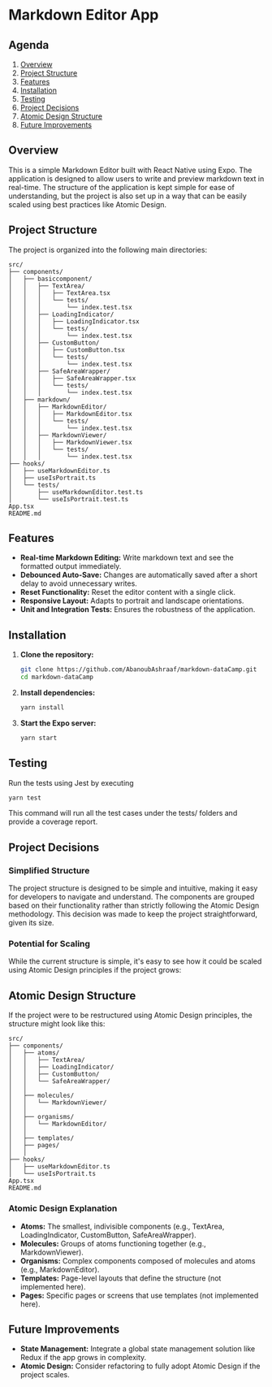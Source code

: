 # Markdown Editor App

## Agenda
1. [Overview](#overview)
2. [Project Structure](#project-structure)
3. [Features](#features)
4. [Installation](#installation)
5. [Testing](#testing)
6. [Project Decisions](#project-decisions)
7. [Atomic Design Structure](#atomic-design-structure)
8. [Future Improvements](#future-improvements)

## Overview

This is a simple Markdown Editor built with React Native using Expo. The application is designed to allow users to write and preview markdown text in real-time. The structure of the application is kept simple for ease of understanding, but the project is also set up in a way that can be easily scaled using best practices like Atomic Design.

## Project Structure

The project is organized into the following main directories:

```
src/
├── components/
│   ├── basiccomponent/
│   │   ├── TextArea/
│   │   │   ├── TextArea.tsx
│   │   │   └── tests/
│   │   │       └── index.test.tsx
│   │   ├── LoadingIndicator/
│   │   │   ├── LoadingIndicator.tsx
│   │   │   └── tests/
│   │   │       └── index.test.tsx
│   │   ├── CustomButton/
│   │   │   ├── CustomButton.tsx
│   │   │   └── tests/
│   │   │       └── index.test.tsx
│   │   ├── SafeAreaWrapper/
│   │   │   ├── SafeAreaWrapper.tsx
│   │   │   └── tests/
│   │   │       └── index.test.tsx
│   ├── markdown/
│   │   ├── MarkdownEditor/
│   │   │   ├── MarkdownEditor.tsx
│   │   │   └── tests/
│   │   │       └── index.test.tsx
│   │   ├── MarkdownViewer/
│   │   │   ├── MarkdownViewer.tsx
│   │   │   └── tests/
│   │   │       └── index.test.tsx
├── hooks/
│   ├── useMarkdownEditor.ts
│   ├── useIsPortrait.ts
│   └── tests/
│       ├── useMarkdownEditor.test.ts
│       └── useIsPortrait.test.ts
App.tsx
README.md
```

## Features

- **Real-time Markdown Editing:** Write markdown text and see the formatted output immediately.
- **Debounced Auto-Save:** Changes are automatically saved after a short delay to avoid unnecessary writes.
- **Reset Functionality:** Reset the editor content with a single click.
- **Responsive Layout:** Adapts to portrait and landscape orientations.
- **Unit and Integration Tests:** Ensures the robustness of the application.

## Installation

1. **Clone the repository:**
   ```sh
   git clone https://github.com/AbanoubAshraaf/markdown-dataCamp.git
   cd markdown-dataCamp
   ```

2. **Install dependencies:**
   ```sh
   yarn install
   ```

3. **Start the Expo server:**
   ```sh
   yarn start
   ```

## Testing

Run the tests using Jest by executing

```sh
yarn test
```
This command will run all the test cases under the tests/ folders and provide a coverage report.

## Project Decisions
### Simplified Structure

The project structure is designed to be simple and intuitive, making it easy for developers to navigate and understand. The components are grouped based on their functionality rather than strictly following the Atomic Design methodology. This decision was made to keep the project straightforward, given its size.

### Potential for Scaling
While the current structure is simple, it's easy to see how it could be scaled using Atomic Design principles if the project grows:

## Atomic Design Structure
If the project were to be restructured using Atomic Design principles, the structure might look like this:


```
src/
├── components/
│   ├── atoms/
│   │   ├── TextArea/
│   │   ├── LoadingIndicator/
│   │   ├── CustomButton/
│   │   └── SafeAreaWrapper/
│   │
│   ├── molecules/
│   │   └── MarkdownViewer/
│   │
│   ├── organisms/
│   │   └── MarkdownEditor/
│   │
│   ├── templates/
│   ├── pages/
│   │
├── hooks/
│   ├── useMarkdownEditor.ts
│   └── useIsPortrait.ts
App.tsx
README.md
```
### Atomic Design Explanation

- **Atoms:** The smallest, indivisible components (e.g., TextArea, LoadingIndicator, CustomButton, SafeAreaWrapper).
- **Molecules:** Groups of atoms functioning together (e.g., MarkdownViewer).
- **Organisms:** Complex components composed of molecules and atoms (e.g., MarkdownEditor).
- **Templates:** Page-level layouts that define the structure (not implemented here).
- **Pages:** Specific pages or screens that use templates (not implemented here).

## Future Improvements
- **State Management:** Integrate a global state management solution like Redux if the app grows in complexity.
- **Atomic Design:** Consider refactoring to fully adopt Atomic Design if the project scales.